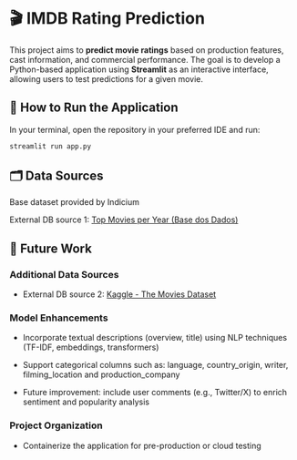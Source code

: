 # 🎬 IMDB Rating Prediction

This project aims to **predict movie ratings** based on production features, cast information, and commercial performance. The goal is to develop a Python-based application using **Streamlit** as an interactive interface, allowing users to test predictions for a given movie.

## 🚀 How to Run the Application
In your terminal, open the repository in your preferred IDE and run:  

```bash
streamlit run app.py
```

## 🗂️ Data Sources

Base dataset provided by Indicium

External DB source 1: [Top Movies per Year (Base dos Dados)](https://basedosdados.org/dataset/6ba4745d-f131-4f8e-9e55-e8416199a6af?table=79de8c5e-9c21-4398-a9fb-bc40e6d6e77f&utm_source=chatgpt.com)

## 🔮 Future Work
### Additional Data Sources

- External DB source 2: [Kaggle - The Movies Dataset](https://www.kaggle.com/datasets/rounakbanik/the-movies-dataset?resource=download&utm_source=chatgpt.com)

### Model Enhancements

- Incorporate textual descriptions (overview, title) using NLP techniques (TF-IDF, embeddings, transformers)

- Support categorical columns such as: language, country_origin, writer, filming_location and production_company

- Future improvement: include user comments (e.g., Twitter/X) to enrich sentiment and popularity analysis

### Project Organization

- Containerize the application for pre-production or cloud testing
